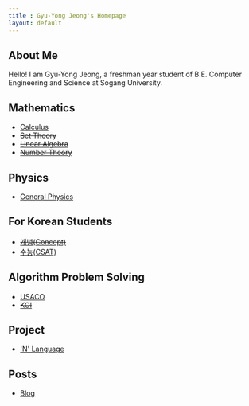 ```yaml
---
title : Gyu-Yong Jeong's Homepage
layout: default
---
```


## About Me

Hello! I am Gyu-Yong Jeong, a freshman year student of B.E. Computer Engineering and Science at Sogang University.

## Mathematics

- [Calculus](./Math/Calculus/index.md)
- ~~[Set Theory](./Math/Set_Theory/index.md)~~
- ~~[Linear Algebra](./Math/Linear_Algebra/index.md)~~
- ~~[Number Theory](./Math/Number_Theory/index.md)~~

## Physics

- ~~[General Physics](./Physics/General_Physics/index.md)~~

## For Korean Students

- ~~[개념(Concept)](./HS/Concept/index.md)~~
- [수능(CSAT)](./HS/CSAT/index.md)

## Algorithm Problem Solving

- [USACO](./PS/USACO/index.md)
- ~~[KOI](./PS/KOI/index.md)~~

## Project

- ['N' Language](./Projects/N_Language.md)

## Posts

- [Blog](./Posts/Blog/index.md)